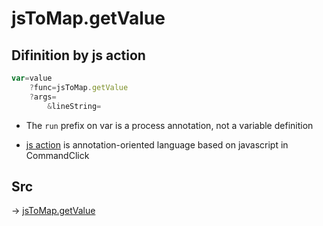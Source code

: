 # jsToMap.getValue

## Difinition by js action

```js.js
var=value
	?func=jsToMap.getValue
	?args=
		&lineString=
```

- The `run` prefix on var is a process annotation, not a variable definition

- [js action](#) is annotation-oriented language based on javascript in CommandClick

## Src

-> [jsToMap.getValue](https://github.com/puutaro/CommandClick/blob/master/app/src/main/java/com/puutaro/commandclick/fragment_lib/terminal_fragment/js_interface/text/JsToMap.kt#L38)


